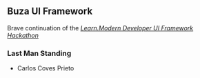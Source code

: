 ## Buza UI Framework

Brave continuation of the [*Learn.Modern Developer UI Framework Hackathon*](https://github.com/stefanfrede/moderndeveloper-ui-framework-hackathon)


### Last Man Standing

+ Carlos Coves Prieto
